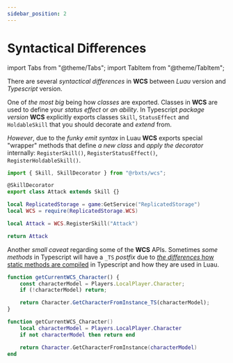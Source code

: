 ```yaml
---
sidebar_position: 2
---
```


# Syntactical Differences

import Tabs from "@theme/Tabs";
import TabItem from "@theme/TabItem";

There are several *syntactical differences* in **WCS** between *Luau* version and *Typescript* version.

One of *the most big* being how *classes* are exported.
Classes in **WCS** are used to define your *status effect* or *an ability*.
In Typescript *package version* **WCS** explicitly exports classes `Skill`, `StatusEffect` and `HoldableSkill`
that you should decorate and *extend* from.

*However*, due to the *funky emit syntax* in Luau **WCS** exports special "wrapper" methods that
define *a new class* and *apply the decorator* internally: `RegisterSkill()`, `RegisterStatusEffect()`, `RegisterHoldableSkill()`.

<Tabs groupId="languages">
<TabItem value="TypeScript" default>

```ts title="attack.ts" showLineNumbers
import { Skill, SkillDecorator } from "@rbxts/wcs";

@SkillDecorator
export class Attack extends Skill {}
```

</TabItem>
<TabItem value="Luau">

```lua title="attack.lua" showLineNumbers
local ReplicatedStorage = game:GetService("ReplicatedStorage")
local WCS = require(ReplicatedStorage.WCS)

local Attack = WCS.RegisterSkill("Attack")

return Attack
```

</TabItem>
</Tabs>

Another *small caveat* regarding some of the **WCS** APIs. Sometimes *some methods* in Typescript will have a `_TS` *postfix* due to
[*the differences* how static methods are compiled](https://roblox-ts.com/playground/#code/MYGwhgzhAEBiD29oG8CwAoAkBALmHAlsNAGYCuAXhQBQCUKAvhk+hgPQBUGAkjtAA6QIAUxgAiBPDGkCAJ1zQwsgOZkAtsIB2OADTQISAnwDuBECGgAjYRmDxNEAgBNhs4U+hiRIEtIKboABkyMDIAOgwONgxJMPIqOgBuIA) in Typescript and how they are used in Luau.

<Tabs groupId="languages">
<TabItem value="TypeScript" default>

```ts title="function.ts" showLineNumbers
function getCurrentWCS_Character() {
	const characterModel = Players.LocalPlayer.Character;
	if (!characterModel) return;

	return Character.GetCharacterFromInstance_TS(characterModel);
}
```

</TabItem>
<TabItem value="Luau">

```lua title="function.lua" showLineNumbers
function getCurrentWCS_Character()
	local characterModel = Players.LocalPlayer.Character
	if not characterModel then return end

	return Character.GetCharacterFromInstance(characterModel)
end
```

</TabItem>
</Tabs>